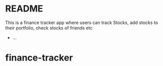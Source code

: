 # README

This is a finance tracker app where users can track Stocks, add stocks to their portfolio, check stocks of friends etc
* ...
# finance-tracker
